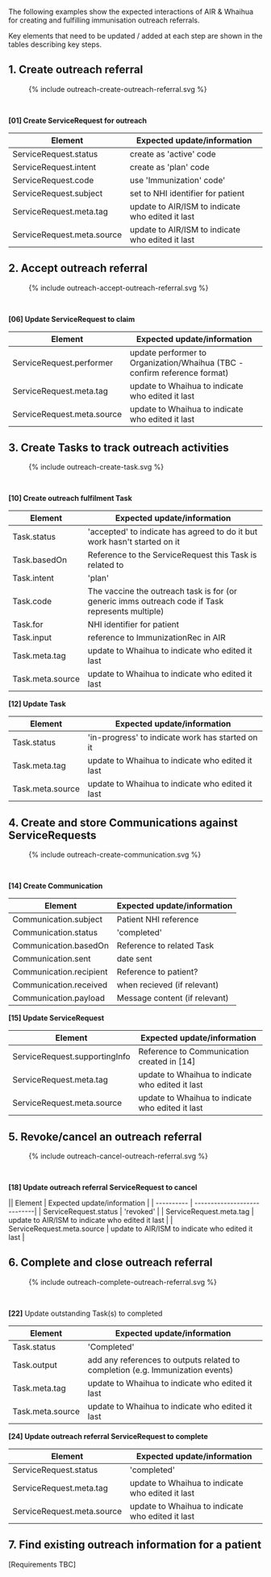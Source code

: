 The following examples show the expected interactions of AIR & Whaihua for creating and fulfilling immunisation outreach referrals. 

Key elements that need to be updated / added at each step are shown in the tables describing key steps. 

## 1. Create outreach referral

<figure>
  <!-- Generated from `input/images-source/outreach-create-outreach-referral.plantuml` -->
  {% include outreach-create-outreach-referral.svg %}
</figure>
<br clear="all">

**[01] Create ServiceRequest for outreach**

| Element | Expected update/information |
| ---------- | ----------------------------|
| ServiceRequest.status | create as 'active' code |
| ServiceRequest.intent | create as 'plan' code |
| ServiceRequest.code | use 'Immunization' code'|
| ServiceRequest.subject | set to NHI identifier for patient |
| ServiceRequest.meta.tag | update to AIR/ISM to indicate who edited it last |
| ServiceRequest.meta.source | update to AIR/ISM to indicate who edited it last |

## 2. Accept outreach referral

<figure>
  <!-- Generated from `input/images-source/outreach-accept-outreach-referral.plantuml` -->
  {% include outreach-accept-outreach-referral.svg %}
</figure>
<br clear="all">

**[06] Update ServiceRequest to claim**

| Element | Expected update/information |
| ---------- | ----------------------------|
| ServiceRequest.performer | update performer to Organization/Whaihua (TBC - confirm reference format) |
| ServiceRequest.meta.tag | update to Whaihua to indicate who edited it last |
| ServiceRequest.meta.source | update to Whaihua to indicate who edited it last |

## 3. Create Tasks to track outreach activities

<figure>
  <!-- Generated from `input/images-source/outreach-create-task.plantuml` -->
  {% include outreach-create-task.svg %}
</figure>
<br clear="all">

**[10] Create outreach fulfilment Task**

| Element | Expected update/information |
| ---------- | ----------------------------|
| Task.status | 'accepted' to indicate has agreed to do it but work hasn't started on it |
| Task.basedOn | Reference to the ServiceRequest this Task is related to |
| Task.intent | 'plan' |
| Task.code | The vaccine the outreach task is for (or generic imms outreach code if Task represents multiple) |
| Task.for |  NHI identifier for patient |
| Task.input | reference to ImmunizationRec in AIR |
| Task.meta.tag | update to Whaihua to indicate who edited it last |
| Task.meta.source | update to Whaihua to indicate who edited it last |

**[12] Update Task**

| Element | Expected update/information |
| ---------- | ----------------------------|
| Task.status | 'in-progress' to indicate work has started on it |
| Task.meta.tag | update to Whaihua to indicate who edited it last |
| Task.meta.source | update to Whaihua to indicate who edited it last |

## 4. Create and store Communications against ServiceRequests

<figure>
  <!-- Generated from `input/images-source/outreach-create-communication.plantuml` -->
  {% include outreach-create-communication.svg %}
</figure>
<br clear="all">

**[14] Create Communication**

| Element | Expected update/information |
| ---------- | ----------------------------|
| Communication.subject | Patient NHI reference |
| Communication.status | 'completed' |
| Communication.basedOn | Reference to related Task |
| Communication.sent | date sent |
| Communication.recipient | Reference to patient? |
| Communication.received | when recieved (if relevant) |
| Communication.payload | Message content (if relevant) |


**[15] Update ServiceRequest**

| Element | Expected update/information |
| ---------- | ----------------------------|
| ServiceRequest.supportingInfo | Reference to Communication created in [14] |
| ServiceRequest.meta.tag | update to Whaihua to indicate who edited it last |
| ServiceRequest.meta.source | update to Whaihua to indicate who edited it last |

## 5. Revoke/cancel an outreach referral

<figure>
  <!-- Generated from `input/images-source/outreach-cancel-outreach-referral.plantuml` -->
  {% include outreach-cancel-outreach-referral.svg %}
</figure>
<br clear="all">

**[18] Update outreach referral ServiceRequest to cancel** 

|| Element | Expected update/information |
| ---------- | ----------------------------|
| ServiceRequest.status | 'revoked' |
| ServiceRequest.meta.tag | update to AIR/ISM to indicate who edited it last |
| ServiceRequest.meta.source | update to AIR/ISM to indicate who edited it last |


## 6. Complete and close outreach referral 


<figure>
  <!-- Generated from `input/images-source/outreach-complete-outreach-referral.plantuml` -->
  {% include outreach-complete-outreach-referral.svg %}
</figure>
<br clear="all">

**[22]** Update outstanding Task(s) to completed

| Element | Expected update/information |
| ---------- | ----------------------------|
| Task.status | 'Completed' |
| Task.output | add any references to outputs related to completion (e.g. Immunization events) |
| Task.meta.tag | update to Whaihua to indicate who edited it last |
| Task.meta.source | update to Whaihua to indicate who edited it last |

**[24] Update outreach referral ServiceRequest to complete** 

| Element | Expected update/information |
| ---------- | ----------------------------|
| ServiceRequest.status | 'completed' |
| ServiceRequest.meta.tag | update to Whaihua to indicate who edited it last |
| ServiceRequest.meta.source | update to Whaihua to indicate who edited it last |


## 7. Find existing outreach information for a patient

[Requirements TBC]